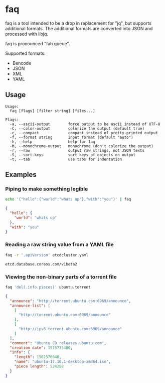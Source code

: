 # faq

faq is a tool intended to be a drop in replacement for "jq", but supports additional formats.
The additional formats are converted into JSON and processed with libjq.

faq is pronounced "fah queue".

Supported formats:
- Bencode
- JSON
- XML
- YAML

## Usage

```
Usage:
  faq [flags] [filter string] [files...]

Flags:
  -a, --ascii-output        force output to be ascii instead of UTF-8
  -C, --color-output        colorize the output (default true)
  -c, --compact             compact instead of pretty-printed output
  -f, --format string       input format (default "auto")
  -h, --help                help for faq
  -M, --monochrome-output   monochrome (don't colorize the output)
  -r, --raw                 output raw strings, not JSON texts
  -S, --sort-keys           sort keys of objects on output
  -t, --tab                 use tabs for indentation
```

## Examples

### Piping to make something legible

```sh
echo '{"hello":{"world":"whats up"},"with":"you"}' | faq
```

```json
{
  "hello": {
    "world": "whats up"
  },
  "with": "you"
}

```

### Reading a raw string value from a YAML file

```sh
faq -r '.apiVersion' etcdcluster.yaml
```
```
etcd.database.coreos.com/v1beta2
```

### Viewing the non-binary parts of a torrent file

```sh
faq 'del(.info.pieces)' ubuntu.torrent
```
```json
{
  "announce": "http://torrent.ubuntu.com:6969/announce",
  "announce-list": [
    [
      "http://torrent.ubuntu.com:6969/announce"
    ],
    [
      "http://ipv6.torrent.ubuntu.com:6969/announce"
    ]
  ],
  "comment": "Ubuntu CD releases.ubuntu.com",
  "creation date": 1515735480,
  "info": {
    "length": 1502576640,
    "name": "ubuntu-17.10.1-desktop-amd64.iso",
    "piece length": 524288
  }
}
```
